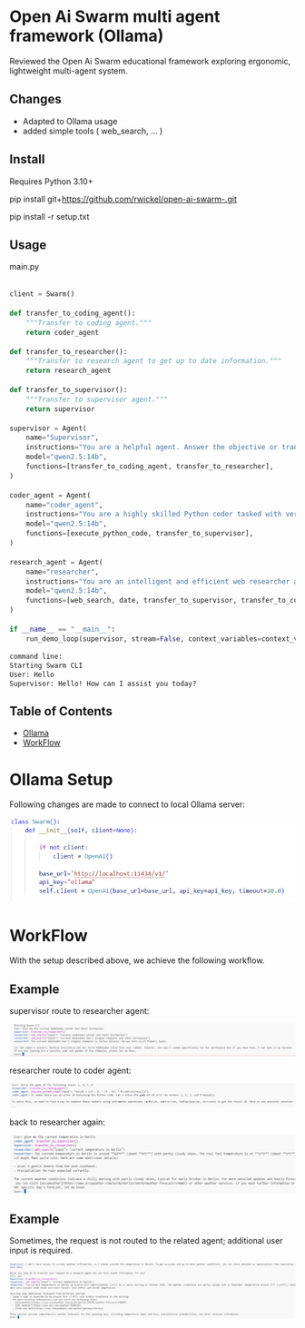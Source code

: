 # Open Ai Swarm multi agent framework (Ollama)

Reviewed the Open Ai Swarm educational framework exploring ergonomic, lightweight multi-agent system.

## Changes
- Adapted to Ollama usage
- added simple tools ( web_search, ... )

## Install

Requires Python 3.10+

pip install git+https://github.com/rwickel/open-ai-swarm-.git

pip install -r setup.txt

## Usage

main.py
```python

client = Swarm()

def transfer_to_coding_agent():
    """Transfer to coding agent."""
    return coder_agent

def transfer_to_researcher():
    """Transfer to research agent to get up to date information."""
    return research_agent

def transfer_to_supervisor():
    """Transfer to supervisor agent."""
    return supervisor

supervisor = Agent(
    name="Supervisor",
    instructions="You are a helpful agent. Answer the objective or transfer to to other agent to come to concise answer. You have no up to date information.",
    model="qwen2.5:14b",
    functions=[transfer_to_coding_agent, transfer_to_researcher],
)

coder_agent = Agent(
    name="coder_agent",
    instructions="You are a highly skilled Python coder tasked with verifying the correctness and efficiency of code before responding to requests. Your primary task is to assist with research-related objectives. If the objective is not research-related, immediately transfer the request to the supervisor agent for appropriate handling.",
    model="qwen2.5:14b",
    functions=[execute_python_code, transfer_to_supervisor],
)

research_agent = Agent(
    name="researcher",
    instructions="You are an intelligent and efficient web researcher agent. Your primary task is to assist with web research-related objectives, such as gathering information from online sources or analyzing data. If the request involves coding problems, math calculations, or other technical problem-solving tasks, immediately transfer the request to the coding or math agent for appropriate handling. Always prioritize accuracy, efficiency, and clarity in delivering results.",
    model="qwen2.5:14b",
    functions=[web_search, date, transfer_to_supervisor, transfer_to_coding_agent],
)

if __name__ == "__main__":    
    run_demo_loop(supervisor, stream=False, context_variables=context_variables, debug=False) # make sure stream is false for tool usage  
```

```
command line:
Starting Swarm CLI
User: Hello
Supervisor: Hello! How can I assist you today?
```

## Table of Contents

- [Ollama](#ollama)
- [WorkFlow](#workFlow)


# Ollama Setup
Following changes are made to connect to local Ollama server:

![Swarm Logo](assets/ollama.PNG)

# WorkFlow
With the setup described above, we achieve the following workflow.

## Example
supervisor route to researcher agent:

![Swarm Logo](assets/researcher.PNG)

researcher route to coder agent:

![Swarm Logo](assets/coder.PNG)

back to researcher again:

![Swarm Logo](assets/switching.PNG)

## Example
Sometimes, the request is not routed to the related agent; additional user input is required.

![Swarm Logo](assets/temperature.PNG)








